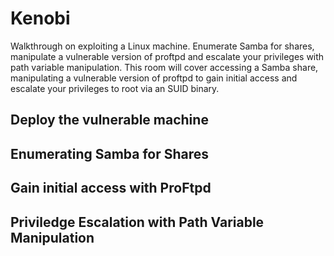 # Kenobi
Walkthrough on exploiting a Linux machine. Enumerate Samba for shares, manipulate a vulnerable version of proftpd and escalate your privileges with path variable manipulation. This room will cover accessing a Samba share, manipulating a vulnerable version of proftpd to gain initial access and escalate your privileges to root via an SUID binary.

## Deploy the vulnerable machine


## Enumerating Samba for Shares


## Gain initial access with ProFtpd


## Priviledge Escalation with Path Variable Manipulation
